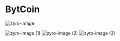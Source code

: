 # BytCoin



![zyro-image](https://user-images.githubusercontent.com/115572997/220485671-abb34e07-82c4-4ca3-8d1c-923c901d5282.png)

![zyro-image (1)](https://user-images.githubusercontent.com/115572997/220485794-c0b0e9fc-078d-415d-9b6b-a37f43714d9d.png)
![zyro-image (2)](https://user-images.githubusercontent.com/115572997/220485797-dea6366b-9507-4159-8d61-be4ef21b38d8.png)
![zyro-image (3)](https://user-images.githubusercontent.com/115572997/220485798-ccfb7dfd-ec98-4097-8205-b60d3a268fa1.png)
